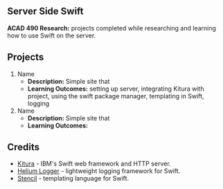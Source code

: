 ## Server Side Swift
**ACAD 490 Research:** projects completed while researching and learning how to use Swift on the server.

## Projects
1. Name
	* **Description:** Simple site that
	* **Learning Outcomes:** setting up server, integrating Kitura with project, using the swift package manager, templating in Swift, logging
2. Name
	* **Description:** Simple site that
	* **Learning Outcomes:** 

## Credits
* [Kitura](https://github.com/IBM-Swift/Kitura) - IBM's Swift web framework and HTTP server.
* [Helium Logger](https://github.com/IBM-Swift/HeliumLogger) - lightweight logging framework for Swift.
* [Stencil](https://github.com/IBM-Swift/Kitura-StencilTemplateEngine) - templating language for Swift.